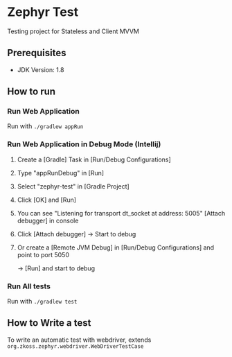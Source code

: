 # Zephyr Test
Testing project for Stateless and Client MVVM

## Prerequisites
* JDK Version: 1.8

## How to run
### Run Web Application
Run with `./gradlew appRun`

### Run Web Application in Debug Mode (Intellij)
1. Create a [Gradle] Task in [Run/Debug Configurations]
2. Type "appRunDebug" in [Run]
3. Select "zephyr-test" in [Gradle Project]
4. Click [OK] and [Run]
5. You can see "Listening for transport dt_socket at address: 5005" [Attach debugger] in console
6. Click [Attach debugger] -> Start to debug
7. Or create a [Remote JVM Debug] in [Run/Debug Configurations] and point to port 5050 
   
   -> [Run] and start to debug

### Run All tests
Run with `./gradlew test`

## How to Write a test
To write an automatic test with webdriver, extends `org.zkoss.zephyr.webdriver.WebDriverTestCase`